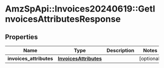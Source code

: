# AmzSpApi::Invoices20240619::GetInvoicesAttributesResponse

## Properties
Name | Type | Description | Notes
------------ | ------------- | ------------- | -------------
**invoices_attributes** | [**InvoicesAttributes**](InvoicesAttributes.md) |  | [optional] 

